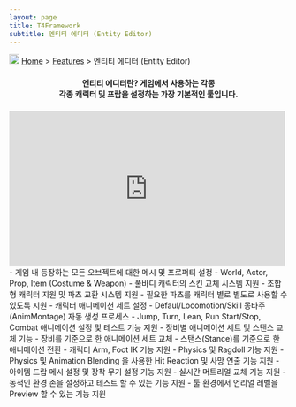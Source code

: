 ```yaml
---
layout: page
title: T4Framework
subtitle: 엔티티 에디터 (Entity Editor)
---
```

<img src="https://t4framework.com/img/Folders2.png" width="18px" height="18px"> [Home](https://t4framework.com/index) > [Features](https://t4framework.com/T4Framework_Features) > 엔티티 에디터 (Entity Editor)
<style> .embed-container { position: relative; padding-bottom: 56.25%; height: 0; overflow: hidden; max-width: 100%; } .embed-container iframe, .embed-container object, .embed-container embed { position: absolute; top: 1%; left: 0%; width: 99%; height: 99%; } </style>
<center>
    <h4>
        엔티티 에디터란? 게임에서 사용하는 각종<br />
        각종 캐릭터 및 프랍을 설정하는 가장 기본적인 툴입니다.
    </h4>
</center>
<div class='embed-container'><iframe src='https://www.youtube.com/embed/EKyMbS8H5q4' frameborder='0' allowfullscreen></iframe></div>
- 게임 내 등장하는 모든 오브젝트에 대한 메시 및 프로퍼티 설정
  - World, Actor, Prop, Item (Costume & Weapon)
- 풀바디 캐릭터의 스킨 교체 시스템 지원
- 조합형 캐릭터 지원 및 파츠 교환 시스템 지원
  - 필요한 파츠를 캐릭터 별로 별도로 사용할 수 있도록 지원
- 캐릭터 애니메이션 세트 설정
  - Defaul/Locomotion/Skill 몽타주(AnimMontage) 자동 생성 프로세스
  - Jump, Turn, Lean, Run Start/Stop, Combat 애니메이션 설정 및 테스트 기능 지원
- 장비별 애니메이션 세트 및 스탠스 교체 기능
  - 장비를 기준으로 한 애니메이션 세트 교체
  - 스탠스(Stance)를 기준으로 한 애니메이션 전환
- 캐릭터 Arm, Foot IK 기능 지원
- Physics 및 Ragdoll 기능 지원
  - Physics 및 Animation Blending 을 사용한 Hit Reaction 및 사망 연출 기능 지원
- 아이템 드랍 메시 설정 및 장착 무기 설정 기능 지원
- 실시간 머트리얼 교체 기능 지원
- 동적인 환경 존을 설정하고 테스트 할 수 있는 기능 지원
- 툴 환경에서 언리얼 레벨을 Preview 할 수 있는 기능 지원
<br>